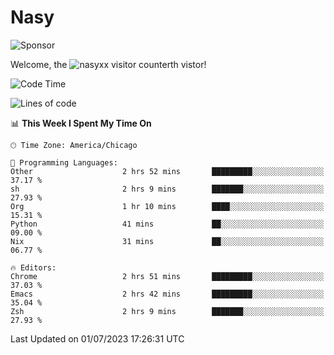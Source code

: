 # Nasy

<!--
<p align="center">
<img height="200" src="https://github-readme-stats.vercel.app/api?username=nasyxx&count_private=true&show_icons=true&theme=dracula&include_all_commits=true"/>
<img height="200" src="https://github-readme-stats.vercel.app/api/top-langs/?username=nasyxx&theme=dracula&hide=html,jupyter+notebook&count_private=true&show_icons=true"/>
</p>

  
----------------
-->

![Sponsor](https://img.shields.io/static/v1.svg?label=Sponsor&message=%E2%9D%A4&logo=GitHub&style=flat&color=pink)
 
Welcome, the ![nasyxx visitor counter](https://count.getloli.com/get/@nasyxx?theme=rule34)th vistor!
 
<!--START_SECTION:waka-->
![Code Time](http://img.shields.io/badge/Code%20Time-3%2C589%20hrs%2012%20mins-blue)

![Lines of code](https://img.shields.io/badge/From%20Hello%20World%20I%27ve%20Written-6.3%20million%20lines%20of%20code-blue)

📊 **This Week I Spent My Time On** 

```text
🕑︎ Time Zone: America/Chicago

💬 Programming Languages: 
Other                    2 hrs 52 mins       █████████░░░░░░░░░░░░░░░░   37.17 % 
sh                       2 hrs 9 mins        ███████░░░░░░░░░░░░░░░░░░   27.93 % 
Org                      1 hr 10 mins        ████░░░░░░░░░░░░░░░░░░░░░   15.31 % 
Python                   41 mins             ██░░░░░░░░░░░░░░░░░░░░░░░   09.00 % 
Nix                      31 mins             ██░░░░░░░░░░░░░░░░░░░░░░░   06.77 % 

🔥 Editors: 
Chrome                   2 hrs 51 mins       █████████░░░░░░░░░░░░░░░░   37.03 % 
Emacs                    2 hrs 42 mins       █████████░░░░░░░░░░░░░░░░   35.04 % 
Zsh                      2 hrs 9 mins        ███████░░░░░░░░░░░░░░░░░░   27.93 % 
```


 Last Updated on 01/07/2023 17:26:31 UTC
<!--END_SECTION:waka-->

<!-- ![visitors](https://visitor-badge.laobi.icu/badge?page_id=nasyxx.nasyxx) -->
